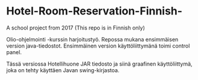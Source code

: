 # Hotel-Room-Reservation-Finnish-
A school project from 2017 (This repo is in Finnish only)

Olio-ohjelmointi -kurssin harjoitustyö. Repossa mukana ensimmäisen version java-tiedostot. Ensimmäinen version käyttöliittymänä toimi control panel.

Tässä versiossa Hotellihuone JAR tiedosto ja siinä graafinen käyttöliittymä, joka on tehty käyttäen Javan swing-kirjastoa.

